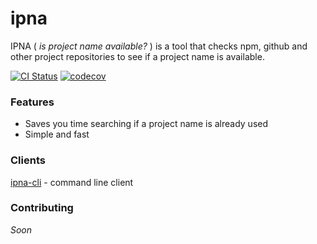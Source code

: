 # ipna
IPNA ( _is project name available?_ ) is a tool that checks npm, github and other project repositories to see if a project name is available. 
  
[![CI Status](https://github.com/laureanray/ipna/workflows/ci/badge.svg?branch=main&event=push)](https://phpunit.de/build-status.html)
[![codecov](https://codecov.io/gh/laureanray/ipna/branch/main/graph/badge.svg)](https://codecov.io/gh/laureanray/ipna)


### Features
   - Saves you time searching if a project name is already used
   - Simple and fast 
    
   
### Clients
   [ipna-cli](https://github.com/laureanray/ipna-cli) - command line client

### Contributing
   _Soon_
